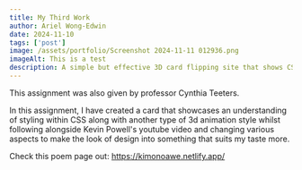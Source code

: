 ```yaml
---
title: My Third Work
author: Ariel Wong-Edwin
date: 2024-11-10
tags: ['post']
image: /assets/portfolio/Screenshot 2024-11-11 012936.png
imageAlt: This is a test
description: A simple but effective 3D card flipping site that shows CSS usage to create an animation effect!
---
```


This assignment was also given by professor Cynthia Teeters.

In this assignment, I have created a card that showcases an understanding of styling within CSS along with another type of 3d animation style whilst following alongside Kevin Powell's youtube video and changing various aspects to make the look of design into something that suits my taste more. 

Check this poem page out: https://kimonoawe.netlify.app/